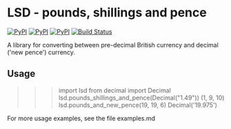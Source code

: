 # LSD - pounds, shillings and pence

[![PyPI](https://img.shields.io/pypi/v/lsd.svg)](https://pypi.python.org/pypi/lsd)
[![PyPI](https://img.shields.io/pypi/dm/lsd.svg)](https://pypi.python.org/pypi/lsd)
[![PyPI](https://img.shields.io/pypi/l/lsd.svg)](https://pypi.python.org/pypi/lsd)
[![Build Status](https://travis-ci.org/jwg4/lsd.svg?branch=master)](https://travis-ci.org/jwg4/lsd)

A library for converting between pre-decimal British currency and decimal ('new pence') currency.

## Usage
>>> import lsd
>>> from decimal import Decimal
>>> lsd.pounds_shillings_and_pence(Decimal("1.49"))
(1, 9, 10)
>>> lsd.pounds_and_new_pence(19, 19, 6)
Decimal('19.975')

For more usage examples, see the file examples.md
